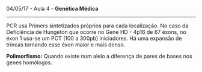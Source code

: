 04/05/17 - Aula 4 - **Genética Médica**

---

PCR usa Primers sintetizados próprios para cada localização. No caso da Deficiência de Hungeton que ocorre no Gene HD - 4p16 de 67 éxons, no éxon 1 usa-se um PCT \(100 a 300pb\) iniciadores. Há uma expansão de trincas tornando esse éxon maior e mais denso.

**Polimorfismo:** Quando existe num alelo a diferença de pares de bases nos genes homólogos.

